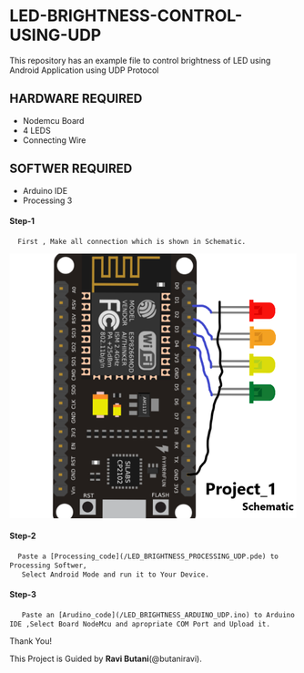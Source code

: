 # LED-BRIGHTNESS-CONTROL-USING-UDP
This repository has an example file to control brightness of LED  using Android Application using UDP Protocol

## HARDWARE REQUIRED

- Nodemcu Board 
- 4 LEDS
- Connecting Wire 

## SOFTWER REQUIRED

- Arduino IDE
- Processing 3

#### Step-1

      First , Make all connection which is shown in Schematic.  
![Schematic](/Schematic.png)

#### Step-2
      Paste a [Processing_code](/LED_BRIGHTNESS_PROCESSING_UDP.pde) to Processing Softwer,
       Select Android Mode and run it to Your Device. 
  
  
#### Step-3
       Paste an [Arudino_code](/LED_BRIGHTNESS_ARDUINO_UDP.ino) to Arduino IDE ,Select Board NodeMcu and apropriate COM Port and Upload it.
  
  
  
  
  Thank You!
  
  This Project is Guided by **Ravi Butani**(@butaniravi).
  
  
  





